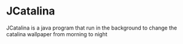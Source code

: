 # JCatalina
JCatalina is a java program that run in the background to change the catalina wallpaper from morning to night
